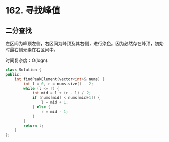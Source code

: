# 162. 寻找峰值

## 二分查找

左区间为峰顶左侧，右区间为峰顶及其右侧，进行染色。因为必然存在峰顶，初始时最右侧元素在右区间中。

时间复杂度：O(logn).

```cpp
class Solution {
public:
    int findPeakElement(vector<int>& nums) {
        int l = 0, r = nums.size() - 2;
        while (l <= r) {
            int mid = l + (r - l) / 2;
            if (nums[mid] < nums[mid+1]) {
                l = mid + 1;
            } else {
                r = mid - 1;
            }
        }
        return l;
    }
};
```